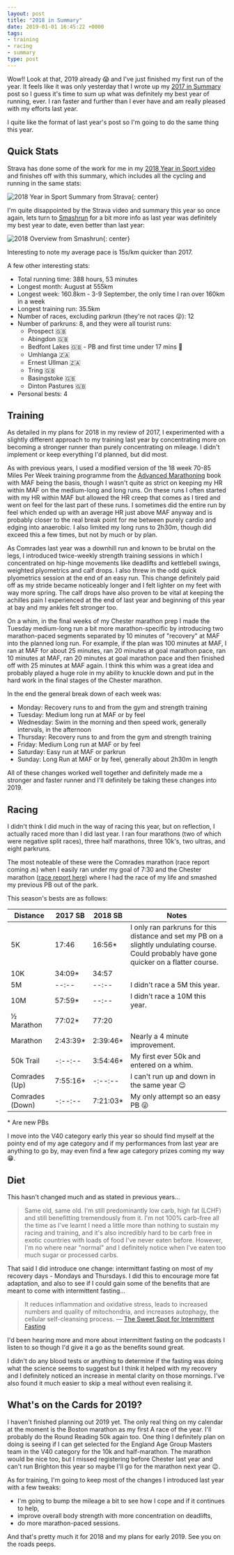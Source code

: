 ```yaml
---
layout: post
title: "2018 in Summary"
date: 2019-01-01 16:45:22 +0000
tags:
- training
- racing
- summary
type: post
---
```


Wow!! Look at that, 2019 already 😱 and I've just finished my first run of the year. It feels like it was only yesterday that I wrote up my [2017 in Summary](https://gonefora.run/2017-in-summary) post so I guess it's time to sum up what was definitely my best year of running, ever. I ran faster and further than I ever have and am really pleased with my efforts last year.

I quite like the format of last year's post so I'm going to do the same thing this year.

## Quick Stats

Strava has done some of the work for me in my [2018 Year in Sport video](https://2018.strava.com/en-gb/video/ca06d82c3e86e867487b40ddfab649c7185ae063/) and finishes off with this summary, which includes all the cycling and running in the same stats:

![2018 Year in Sport Summary from Strava](/img/2018-Strava-Year-in-Sport.png){: center}

I'm quite disappointed by the Strava video and summary this year so once again, lets turn to [Smashrun](https://smashrun.com) for a bit more info as last year was definitely my best year to date, even better than last year:

![2018 Overview from Smashrun](/img/2018-Smashrun-Overview.png){: center}

Interesting to note my average pace is 15s/km quicker than 2017.

A few other interesting stats:

- Total running time: 388 hours, 53 minutes
- Longest month: August at 555km
- Longest week: 160.8km - 3-9 September, the only time I ran over 160km in a week
- Longest training run: 35.5km
- Number of races, excluding parkrun (they're not races 😜): 12
- Number of parkruns: 8, and they were all tourist runs:
  - Prospect 🇬🇧
  - Abingdon 🇬🇧
  - Bedfont Lakes 🇬🇧 - PB and first time under 17 mins 🎉
  - Umhlanga 🇿🇦
  - Ernest Ullman 🇿🇦
  - Tring 🇬🇧
  - Basingstoke 🇬🇧
  - Dinton Pastures 🇬🇧
- Personal bests: 4

## Training

As detailed in my plans for 2018 in my review of 2017, I experimented with a slightly different approach to my training last year by concentrating more on becoming a stronger runner than purely concentrating on mileage. I didn't implement or keep everything I'd planned, but did most.

As with previous years, I used a modified version of the 18 week 70-85 Miles Per Week training programme from the [Advanced Marathoning](https://www.amazon.co.uk/Advanced-Marathoning-Peter-Pfitzinger/dp/0736074600/) book with MAF being the basis, though I wasn't quite as strict on keeping my HR within MAF on the medium-long and long runs. On these runs I often started with my HR within MAF but allowed the HR creep that comes as I tired and went on feel for the last part of these runs. I sometimes did the entire run by feel which ended up with an average HR just above MAF anyway and is probably closer to the real break point for me between purely cardio and edging into anaerobic. I also limited my long runs to 2h30m, though did exceed this a few times, but not by much or by plan.

As Comrades last year was a downhill run and known to be brutal on the legs, I introduced twice-weekly strength training sessions in which I concentrated on hip-hinge movements like deadlifts and kettlebell swings, weighted plyometrics and calf drops. I also threw in the odd quick plyometrics session at the end of an easy run. This change definitely paid off as my stride became noticeably longer and I felt lighter on my feet with way more spring. The calf drops have also proven to be vital at keeping the achilles pain I experienced at the end of last year and beginning of this year at bay and my ankles felt stronger too.

On a whim, in the final weeks of my Chester marathon prep I made the Tuesday medium-long run a bit more marathon-specific by introducing two marathon-paced segments separated by 10 minutes of "recovery" at MAF into the planned long run. For example, if the plan was 100 minutes at MAF, I ran at MAF for about 25 minutes, ran 20 minutes at goal marathon pace, ran 10 minutes at MAF, ran 20 minutes at goal marathon pace and then finished off with 25 minutes at MAF again. I think this whim was a great idea and probably played a huge role in my ability to knuckle down and put in the hard work in the final stages of the Chester marathon.

In the end the general break down of each week was:

- Monday: Recovery runs to and from the gym and strength training
- Tuesday: Medium long run at MAF or by feel
- Wednesday: Swim in the morning and then speed work, generally intervals, in the afternoon
- Thursday: Recovery runs to and from the gym and strength training
- Friday: Medium Long run at MAF or by feel
- Saturday: Easy run at MAF or parkrun
- Sunday: Long Run at MAF or by feel, generally about 2h30m in length

All of these changes worked well together and definitely made me a stronger and faster runner and I'll definitely be taking these changes into 2019.

## Racing

I didn't think I did much in the way of racing this year, but on reflection, I actually raced more than I did last year. I ran four marathons (two of which were negative split races), three half marathons, three 10k's, two ultras, and eight parkruns.

The most noteable of these were the Comrades marathon (race report coming 🔜) when I easily ran under my goal of 7:30 and the Chester marathon ([race report here](https://gonefora.run/race-report-chester-marathon-2018)) where I had the race of my life and smashed my previous PB out of the park.

This season's bests are as follows:

| Distance        | 2017 SB   | 2018 SB   | Notes
|-----------------|-----------|-----------|---------
| 5K              | 17:46     | 16:56*    | I only ran parkruns for this distance and set my PB on a slightly undulating course. Could probably have gone quicker on a flatter course.
| 10K             | 34:09*    | 34:57     |
| 5M              | --:--     | --:--     | I didn't race a 5M this year.
| 10M             | 57:59*    | --:--     | I didn't race a 10M this year.
| ½ Marathon      | 77:02*    | 77:20     |
| Marathon        | 2:43:39*  | 2:39:46*  | Nearly a 4 minute improvement.
| 50k Trail       | -:--:--   | 3:54:46*  | My first ever 50k and entered on a whim.
| Comrades (Up)   | 7:55:16*  | -:--:--   | I can't run up and down in the same year 😉
| Comrades (Down) | -:--:--   | 7:21:03*  | My only attempt so an easy PB 😜

\* Are new PBs

I move into the V40 category early this year so should find myself at the pointy end of my age category and if my performances from last year are anything to go by, may even find a few age category prizes coming my way 😁.

## Diet

This hasn't changed much and as stated in previous years...

> Same old, same old. I'm still predominantly low carb, high fat (LCHF) and still benefitting tremendously from it. I'm not 100% carb-free all the time as I've learnt I need a little more than nothing to sustain my racing and training, and it's also incredibly hard to be carb free in exotic countries with loads of food I've never eaten before. However, I'm no where near "normal" and I definitely notice when I've eaten too much sugar or processed carbs.

That said I did introduce one change: intermittant fasting on most of my recovery days - Mondays and Thursdays. I did this to encourage more fat adaptation, and also to see if I could gain some of the benefits that are meant to come with intermittent fasting...

> It reduces inflammation and oxidative stress, leads to increased numbers and quality of mitochondria, and increases autophagy, the cellular self-cleansing process.
> — [The Sweet Spot for Intermittent Fasting](https://medium.com/the-mission/the-sweet-spot-for-intermittent-fasting-9aae12a2158c)

I'd been hearing more and more about intermittent fasting on the podcasts I listen to so though I'd give it a go as the benefits sound great.

I didn't do any blood tests or anything to determine if the fasting was doing what the science seems to suggest but I think it helped with my recovery and I definitely noticed an increase in mental clarity on those mornings. I've also found it much easier to skip a meal without even realising it.

## What's on the Cards for 2019?

I haven't finished planning out 2019 yet. The only real thing on my calendar at the moment is the Boston marathon as my first A race of the year. I'll probably do the Round Reading 50k again too. One thing I definitely plan on doing is seeing if I can get selected for the England Age Group Masters team in the V40 category for the 10k and half-marathon. The marathon would be nice too, but I missed registering before Chester last year and can't run Brighton this year so maybe I'll go for the marathon next year 😉.

As for training, I'm going to keep most of the changes I introduced last year with a few tweaks:

- I'm going to bump the mileage a bit to see how I cope and if it continues to help,
- improve overall body strength with more concentration on deadlifts,
- do more marathon-paced sessions.

And that's pretty much it for 2018 and my plans for early 2019. See you on the roads peeps.

